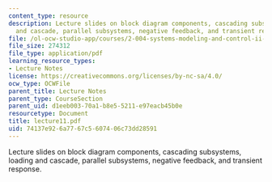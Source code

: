 ```yaml
---
content_type: resource
description: Lecture slides on block diagram components, cascading subsystems, loading
  and cascade, parallel subsystems, negative feedback, and transient response.
file: /ol-ocw-studio-app/courses/2-004-systems-modeling-and-control-ii-fall-2007/74137e926a7767c5607406c73dd28591_lecture11.pdf
file_size: 274312
file_type: application/pdf
learning_resource_types:
- Lecture Notes
license: https://creativecommons.org/licenses/by-nc-sa/4.0/
ocw_type: OCWFile
parent_title: Lecture Notes
parent_type: CourseSection
parent_uid: d1eeb003-70a1-b8e5-5211-e97eacb45b0e
resourcetype: Document
title: lecture11.pdf
uid: 74137e92-6a77-67c5-6074-06c73dd28591
---
```

Lecture slides on block diagram components, cascading subsystems, loading and cascade, parallel subsystems, negative feedback, and transient response.